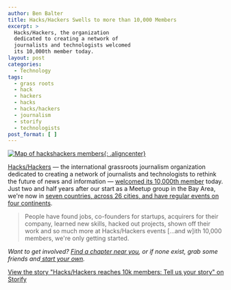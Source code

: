 ```yaml
---
author: Ben Balter
title: Hacks/Hackers Swells to more than 10,000 Members
excerpt: >
  Hacks/Hackers, the organization
  dedicated to creating a network of
  journalists and technologists welcomed
  its 10,000th member today.
layout: post
categories:
  - Technology
tags:
  - grass roots
  - hack
  - hackers
  - hacks
  - hacks/hackers
  - journalism
  - storify
  - technologists
post_format: [ ]
---
```


[![Map of hackshackers members](http://ben.balter.com/wp-content/uploads/2012/04/hacks-hackers-10k.png){: .aligncenter}](http://ben.balter.com/wp-content/uploads/2012/04/hacks-hackers-10k.png)

[Hacks/Hackers](http://hackshackers.com/) — the international grassroots journalism organization dedicated to creating a network of journalists and technologists to rethink the future of news and information — [welcomed its 10,000th member](http://hackshackers.com/blog/2012/04/19/hackshackers-passes-10k-members-worldwide/) today. Just two and half years after our start as a Meetup group in the Bay Area, we're now in [seven countries, across 26 cities, and have regular events on four continents](http://hackshackers.meetup.com/).

> People have found jobs, co-founders for startups, acquirers for their company, learned new skills, hacked out projects, shown off their work and so much more at Hacks/Hackers events \[...and w\]ith 10,000 members, we're only getting started.

*Want to get involved? [Find a chapter near you](http://hackshackers.com/chapters/), or if none exist, grab some friends and[ start your own](http://hackshackers.com/resources/join/).*

[View the story "Hacks/Hackers reaches 10k members: Tell us your story" on Storify](http://storify.com/burtherman/hacks-hackers-reaches-10k-members-tell-us-your-sto.html)

